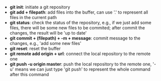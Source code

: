 - **git init**: initiate a git repository
- **git add + filepath**: add files into the buffer, can use '.' to represent all files in the current path
- **git status**: check the status of the repository, e.g., if we just add some files, there will be some new files to be commited; after commit the changes, the result will be 'up to date'
- **git commit + (filepath) + -m + message**: commit message to the changes, e.g., 'add some new files'
- **git reset**: reset the buffer
- **git remote add origin + url**: connect the local repository to the remote one
- **git push -u origin master**: push the local repository to the remote one, '-u' means we can just type 'git push' to represent the whole command after this command